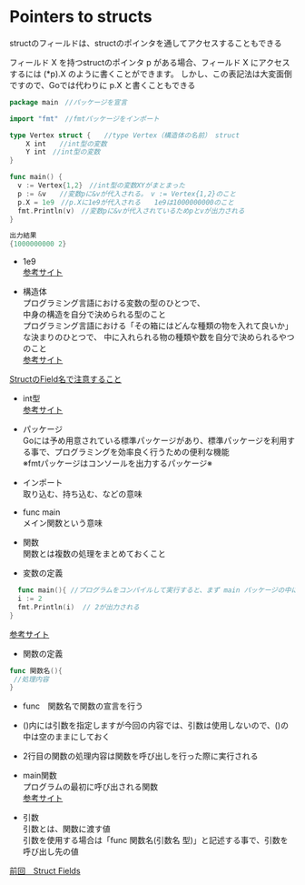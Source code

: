 # Pointers to structs

structのフィールドは、structのポインタを通してアクセスすることもできる<br>

フィールド X を持つstructのポインタ p がある場合、フィールド X にアクセスするには (*p).X のように書くことができます。 しかし、この表記法は大変面倒ですので、Goでは代わりに p.X と書くこともできる<br>

```go
package main　//パッケージを宣言

import "fmt"　//fmtパッケージをインポート

type Vertex struct {　　//type Vertex（構造体の名前） struct
    X int　　//int型の変数　
    Y int　//int型の変数　　
}

func main() {
  v := Vertex{1,2}　//int型の変数XYがまとまった
  p := &v　　//変数pに&vが代入される。　v := Vertex{1,2}のこと
  p.X = 1e9　//p.Xに1e9が代入される　　1e9は1000000000のこと
  fmt.Println(v)　//変数pに&vが代入されているためpとvが出力される
}

出力結果
{1000000000 2}
```

- 1e9<br>
<a href="https://qiita.com/3utama/items/dd69541fedbfd6d1b7e9">参考サイト</a><br>

- 構造体<br>
プログラミング言語における変数の型のひとつで、<br>中身の構造を自分で決められる型のこと<br>
プログラミング言語における「その箱にはどんな種類の物を入れて良いか」<br>な決まりのひとつで、
中に入れられる物の種類や数を自分で決められるやつのこと<br>
<a href="https://wa3.i-3-i.info/word13243.html">参考サイト</a>

<a href="https://qiita.com/Yarimizu14/items/e93097c4f4cfd5468259">StructのField名で注意すること</a><br>

- int型<br>
<a href="https://wa3.i-3-i.info/word14966.html">参考サイト</a><br>


- パッケージ<br>
 Goには予め用意されている標準パッケージがあり、標準パッケージを利用する事で、プログラミングを効率良く行うための便利な機能<br>
 ※fmtパッケージはコンソールを出力するパッケージ※<br>
  
- インポート　<br>
取り込む、持ち込む、などの意味<br>
 
- func main<br>
 メイン関数という意味<br>
    
- 関数<br>
関数とは複数の処理をまとめておくこと<br>

- 変数の定義
```go
  func main(){ //プログラムをコンパイルして実行すると、まず main パッケージの中にある main()関数が実行される
  i := 2
  fmt.Println(i)  // 2が出力される
}
```
<a href="https://y-hiroyuki.xyz/go/variable/what-is-variable">参考サイト</a>


- 関数の定義
```go
func 関数名(){
 //処理内容
}
```
- func　関数名で関数の宣言を行う<br>
- ()内には引数を指定しますが今回の内容では、引数は使用しないので、()の中は空のままにしておく<br>
- 2行目の関数の処理内容は関数を呼び出しを行った際に実行される<br>

- main関数<br>
プログラムの最初に呼び出される関数<br>
<a href="https://zenn.dev/kubo_programmer/articles/990891ff3a43c5">参考サイト</a>

- 引数<br>
引数とは、関数に渡す値<br>
引数を使用する場合は「func 関数名(引数名 型)」と記述する事で、引数を呼び出し先の値<br>

<a href="https://github.com/morimotoyuuki111/Go3/blob/main/Struct%20Fields.md#struct-fields">前回　Struct Fields</a>
